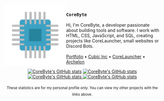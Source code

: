 <img src="./logo.png" align="left" width="200"/>

### `CoreByte`

Hi, I'm CoreByte, a developer passionate about building tools and software. I work with HTML, CSS, JavaScript, and SQL, creating projects like CoreLauncher, small websites or Discord Bots.
\
\
<a href="https://corebyte.me">Portfolio</a> •
<a href="https://github.com/Cubic-inc">Cubic Inc</a> •
<a href="https://github.com/CoreLauncher">CoreLauncher</a> •
<a href="https://github.com/Archelon-Panel">Archelon</a>

<p align="center">
	<a href="https://github-readme-stats.vercel.app/api?username=CoreBytee#gh-light-mode-only" rel="nofollow"><img
			src="https://github-readme-stats.vercel.app/api?username=CoreBytee&hide_border=true&hide_rank=true&hide=stars&count_private=true&disable_animations=true#gh-light-mode-only"
			alt="CoreByte's GitHub stats" /></a>
	<a href="https://github-readme-stats.vercel.app/api?username=CoreBytee#gh-dark-mode-only" rel="nofollow"><img
			src="https://github-readme-stats.vercel.app/api?username=CoreBytee&theme=github_dark&hide_border=true&hide_rank=true&hide=stars&count_private=true&disable_animations=true#gh-dark-mode-only"
			alt="CoreByte's GitHub stats" /></a>
	<a href="https://github-readme-stats.vercel.app/api/top-langs/?username=CoreBytee#gh-light-mode-only"
		rel="nofollow"><img
			src="https://github-readme-stats.vercel.app/api/top-langs/?username=CoreBytee&layout=compact&hide_border=true&size_weight=0.5&count_weight=0.5&disable_animations=true#gh-light-mode-only"
			alt="CoreByte's GitHub stats" /> </a><a
		href="https://github-readme-stats.vercel.app/api/top-langs/?username=CoreBytee#gh-dark-mode-only"
		rel="nofollow"><img
			src="https://github-readme-stats.vercel.app/api/top-langs/?username=CoreBytee&layout=compact&theme=github_dark&hide_border=true&size_weight=0.5&count_weight=0.5&disable_animations=true#gh-dark-mode-only"
			alt="CoreByte's GitHub stats" /></a>
</p>
<p align="center" style="text-align: center;">
	<sub>These statistics are for my personal profile only. You can view my other projects with the links above.</sub>
</p>
